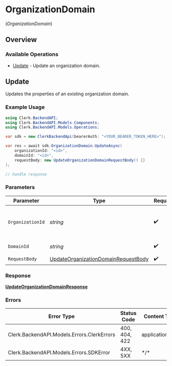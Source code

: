 # OrganizationDomain
(*OrganizationDomain*)

## Overview

### Available Operations

* [Update](#update) - Update an organization domain.

## Update

Updates the properties of an existing organization domain.

### Example Usage

```csharp
using Clerk.BackendAPI;
using Clerk.BackendAPI.Models.Components;
using Clerk.BackendAPI.Models.Operations;

var sdk = new ClerkBackendApi(bearerAuth: "<YOUR_BEARER_TOKEN_HERE>");

var res = await sdk.OrganizationDomain.UpdateAsync(
    organizationId: "<id>",
    domainId: "<id>",
    requestBody: new UpdateOrganizationDomainRequestBody() {}
);

// handle response
```

### Parameters

| Parameter                                                                                             | Type                                                                                                  | Required                                                                                              | Description                                                                                           |
| ----------------------------------------------------------------------------------------------------- | ----------------------------------------------------------------------------------------------------- | ----------------------------------------------------------------------------------------------------- | ----------------------------------------------------------------------------------------------------- |
| `OrganizationId`                                                                                      | *string*                                                                                              | :heavy_check_mark:                                                                                    | The ID of the organization the domain belongs to                                                      |
| `DomainId`                                                                                            | *string*                                                                                              | :heavy_check_mark:                                                                                    | The ID of the domain                                                                                  |
| `RequestBody`                                                                                         | [UpdateOrganizationDomainRequestBody](../../Models/Operations/UpdateOrganizationDomainRequestBody.md) | :heavy_check_mark:                                                                                    | N/A                                                                                                   |

### Response

**[UpdateOrganizationDomainResponse](../../Models/Operations/UpdateOrganizationDomainResponse.md)**

### Errors

| Error Type                                 | Status Code                                | Content Type                               |
| ------------------------------------------ | ------------------------------------------ | ------------------------------------------ |
| Clerk.BackendAPI.Models.Errors.ClerkErrors | 400, 404, 422                              | application/json                           |
| Clerk.BackendAPI.Models.Errors.SDKError    | 4XX, 5XX                                   | \*/\*                                      |